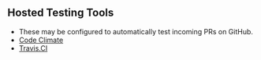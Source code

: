 ## Hosted Testing Tools

* These may be configured to automatically test incoming PRs on GitHub.
* [Code Climate](https://codeclimate.com)
* [Travis.CI](https://travis-ci.org)
